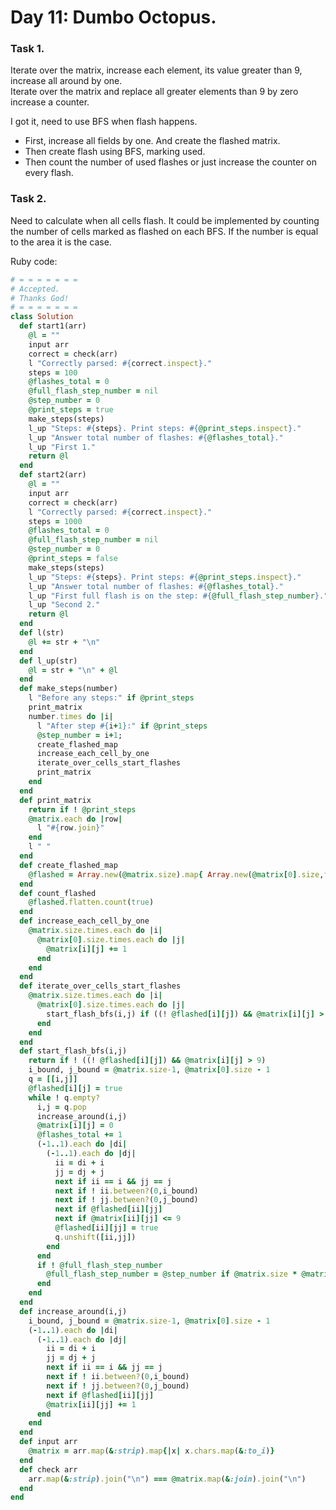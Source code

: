 # Day 11: Dumbo Octopus.

### Task 1.

Iterate over the matrix, increase each element, its value greater than 9, increase all around by one.   
Iterate over the matrix and replace all greater elements than 9 by zero increase a counter.

I got it, need to use BFS when flash happens.


- First, increase all fields by one. And create the flashed matrix.
- Then create flash using BFS, marking used.
- Then count the number of used flashes or just increase the counter on every flash.

### Task 2.

Need to calculate when all cells flash. It could be implemented by counting the number of cells marked as flashed on each BFS. If the number is equal to the area it is the case.

Ruby code:
```Ruby
# = = = = = = =
# Accepted.
# Thanks God!
# = = = = = = =
class Solution
  def start1(arr)
    @l = ""
    input arr
    correct = check(arr)
    l "Correctly parsed: #{correct.inspect}."
    steps = 100
    @flashes_total = 0
    @full_flash_step_number = nil
    @step_number = 0
    @print_steps = true
    make_steps(steps)
    l_up "Steps: #{steps}. Print steps: #{@print_steps.inspect}."
    l_up "Answer total number of flashes: #{@flashes_total}."
    l_up "First 1."
    return @l
  end
  def start2(arr)
    @l = ""
    input arr
    correct = check(arr)
    l "Correctly parsed: #{correct.inspect}."
    steps = 1000
    @flashes_total = 0
    @full_flash_step_number = nil
    @step_number = 0
    @print_steps = false
    make_steps(steps)
    l_up "Steps: #{steps}. Print steps: #{@print_steps.inspect}."
    l_up "Answer total number of flashes: #{@flashes_total}."
    l_up "First full flash is on the step: #{@full_flash_step_number}."
    l_up "Second 2."
    return @l
  end
  def l(str)
    @l += str + "\n"
  end
  def l_up(str)
    @l = str + "\n" + @l
  end
  def make_steps(number)
    l "Before any steps:" if @print_steps
    print_matrix
    number.times do |i|
      l "After step #{i+1}:" if @print_steps
      @step_number = i+1;
      create_flashed_map
      increase_each_cell_by_one
      iterate_over_cells_start_flashes
      print_matrix
    end
  end
  def print_matrix
    return if ! @print_steps
    @matrix.each do |row|
      l "#{row.join}"
    end
    l " "
  end
  def create_flashed_map
    @flashed = Array.new(@matrix.size).map{ Array.new(@matrix[0].size,false)}
  end
  def count_flashed
    @flashed.flatten.count(true)
  end
  def increase_each_cell_by_one
    @matrix.size.times.each do |i|
      @matrix[0].size.times.each do |j|
        @matrix[i][j] += 1
      end
    end
  end
  def iterate_over_cells_start_flashes
    @matrix.size.times.each do |i|
      @matrix[0].size.times.each do |j|
        start_flash_bfs(i,j) if ((! @flashed[i][j]) && @matrix[i][j] > 9)
      end
    end
  end
  def start_flash_bfs(i,j)
    return if ! ((! @flashed[i][j]) && @matrix[i][j] > 9)
    i_bound, j_bound = @matrix.size-1, @matrix[0].size - 1
    q = [[i,j]]
    @flashed[i][j] = true
    while ! q.empty?
      i,j = q.pop
      increase_around(i,j)
      @matrix[i][j] = 0
      @flashes_total += 1
      (-1..1).each do |di|
        (-1..1).each do |dj|
          ii = di + i
          jj = dj + j
          next if ii == i && jj == j
          next if ! ii.between?(0,i_bound)
          next if ! jj.between?(0,j_bound)
          next if @flashed[ii][jj]
          next if @matrix[ii][jj] <= 9
          @flashed[ii][jj] = true
          q.unshift([ii,jj])
        end
      end
      if ! @full_flash_step_number
        @full_flash_step_number = @step_number if @matrix.size * @matrix[1].size == count_flashed
      end
    end
  end
  def increase_around(i,j)
    i_bound, j_bound = @matrix.size-1, @matrix[0].size - 1
    (-1..1).each do |di|
      (-1..1).each do |dj|
        ii = di + i
        jj = dj + j
        next if ii == i && jj == j
        next if ! ii.between?(0,i_bound)
        next if ! jj.between?(0,j_bound)
        next if @flashed[ii][jj]
        @matrix[ii][jj] += 1
      end
    end
  end
  def input arr
    @matrix = arr.map(&:strip).map{|x| x.chars.map(&:to_i)}
  end
  def check arr
    arr.map(&:strip).join("\n") === @matrix.map(&:join).join("\n")
  end
end

```
